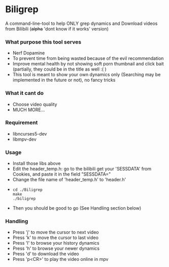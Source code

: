 # Biligrep
A command-line-tool to help ONLY grep dynamics and Download videos from Bilibili (~~alpha~~ 'dont know if it works' version)

### What purpose this tool serves
- Nerf Dopamine
- To prevent time from being wasted because of the evil recommendation
- Improve mental health by not showing soft porn thumbnail and click bait (partially, they could be in the title as well :( )
- This tool is meant to show your own dynamics only (Searching may be implemented in the future or not), no fancy tricks

### What it cant do
- Choose video quality
- MUCH MORE...

### Requirement
- libncurses5-dev
- libmpv-dev

### Usage
- Install those libs above
- Edit the header_temp.h: go to the bilibili get your 'SESSDATA' from Cookies, and paste it in the field "SESSDATA="
- Change the file name of 'header_temp.h' to 'header.h'
- ```
  cd ./Biligrep
  make
  ./biligrep
  ```
- Then you should be good to go (See Handling section below)

### Handling
- Press 'j' to move the cursor to next video
- Press 'k' to move the cursor to last video
- Press 'l' to browse your history dynamics
- Press 'h' to browse your newer dynamics 
- Press 'd' to download the video
- Press 'p\<CR>' to play the video online in mpv

